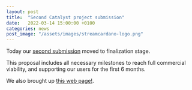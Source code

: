 ```yaml
---
layout: post
title:  "Second Catalyst project submission"
date:   2022-03-14 15:00:00 +0100
categories: news
post_image: "/assets/images/streamcardano-logo.png"
---
```


Today our [second submission](https://cardano.ideascale.com/c/idea/396549)
moved to finalization stage.

This proposal includes all necessary milestones to reach full commercial viability, and supporting our users for the first 6 months.

We also brought up [this web page!](https://streamcardano.com).
